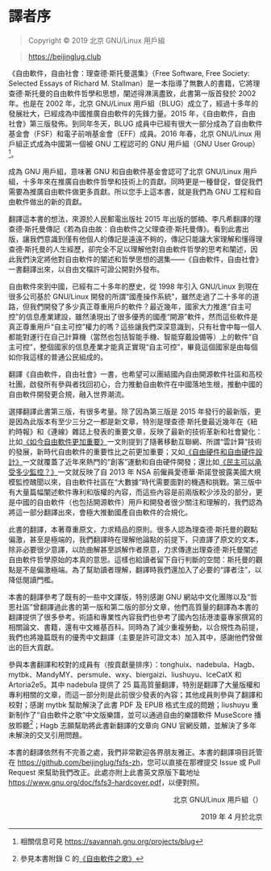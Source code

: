 # 譯者序

> Copyright © 2019 北京 GNU/Linux 用戶組 

> <https://beijinglug.club>

《自由軟件，自由社會：理查德·斯托曼選集》（Free Software, Free Society: Selected Essays of Richard M. Stallman）是一本指導了無數人的書籍，它將理查德·斯托曼的自由軟件哲學和思想，闡述得淋漓盡致，此書第一版首發於 2002 年。也是在 2002 年，北京 GNU/Linux 用戶組（BLUG）成立了，經過十多年的發展壯大，已經成為中國推廣自由軟件的先鋒力量。2015 年，《自由軟件，自由社會》第三版發佈。到同年冬天，BLUG 成員中已經有很大一部分成為了自由軟件基金會（FSF）和電子前哨基金會（EFF）成員。2016 年春，北京 GNU/Linux 用戶組正式成為中國第一個被 GNU 工程認可的 GNU 用戶組（GNU User Group）[^trans-1]。

成為 GNU 用戶組，意味著 GNU 和自由軟件基金會認可了北京 GNU/Linux 用戶組，十多年來在推廣自由軟件哲學和技術上的貢獻。同時更是一種督促，督促我們需要為推廣自由軟件做更多貢獻。所以您手上這本書，就是我們為 GNU 工程和自由軟件做出的新的貢獻。

翻譯這本書的想法，來源於人民郵電出版社 2015 年出版的鄧楠、李凡希翻譯的理查德·斯托曼傳記《若為自由故：自由軟件之父理查德·斯托曼傳》。看到此書出版，讓我們意識到僅有他個人的傳記是遠遠不夠的，傳記只能讓大家理解和懂得理查德·斯托曼的人生經歷，卻完全不足以理解他對自由軟件哲學的思考和闡述，因此我們決定將他對自由軟件的闡述和哲學思想的選集——《自由軟件，自由社會》一書翻譯出來，以自由文檔許可證公開對外發布。

自由軟件來到中國，已經有二十多年的歷史，從 1998 年引入 GNU/Linux 到現在很多公司基於 GNU/Linux 開發的所謂“國產操作系統”，雖然走過了二十多年的道路，但我們開發了多少真正尊重用戶的軟件？最近幾年，國家大力推進“自主可控”的信息產業建設，雖然湧現出了很多優秀的國產“開源”軟件，然而這些軟件是真正尊重用戶“自主可控”權力的嗎？這些讓我們深深意識到，只有社會中每一個人都能對運行在自己計算機（當然也包括智能手機、智能穿戴設備等）上的軟件“自主可控”，整個國家的信息產業才能真正實現“自主可控”，畢竟這個國家是由每個如你我這樣的普通公民組成的。

翻譯《自由軟件，自由社會》一書，也希望可以團結國內自由開源軟件社區和高校社團，啟發所有參與者找回初心，合力推動自由軟件在中國落地生根，推動中國的自由軟件開發更合規，融入世界潮流。

選擇翻譯此書第三版，有很多考量。除了因為第三版是 2015 年發行的最新版，更是因為此版本有至少三分之一都是新文章，特別是理查德·斯托曼最近幾年在《紐約時報》和《連線》雜誌上發表的重要文章，反映了最新的技術革新和社會變化：比如[《如今自由軟件更加重要》](free-software-even-more-important.md)一文則提到了隨著移動互聯網、所謂“雲計算”技術的發展，新時代自由軟件的重要性比之前更加重要；又如[《自由硬件和自由硬件設計》](free-hardware-designs.md)一文就覆蓋了近年來熱門的“創客”運動和自由硬件開發；還比如[《民主可以承受多少監控？》](surveillance-vs-democracy.md)一文就反映了自 2013 年 NSA 前僱員愛德華·斯諾登披露美國大規模監控醜聞以來，自由軟件社區在“大數據”時代需要面對的機遇和挑戰。第三版中有大量篇幅闡述軟件專利和版權的內容，而這些內容是前兩版較少涉及的部分，更是中國的自由軟件（也包括開源軟件）用戶和開發者很少關注和理解的，我們認為將這一部分翻譯出來，會極大推動國產自由軟件的合規化。

此書的翻譯，本著尊重原文，力求精品的原則。很多人認為理查德·斯托曼的觀點偏激，甚至是極端的，我們翻譯時在理解他論點的前提下，只直譯了原文的文本，除非必要很少意譯，以防曲解甚至誤解作者原意，力求傳達出理查德·斯托曼闡述自由軟件哲學原始的本真的意思。這樣也給讀者留下自行判斷的空間：斯托曼的觀點是不是偏激極端。為了幫助讀者理解，翻譯時我們還加入了必要的“譯者注”，以降低閱讀門檻。

本書的翻譯參考了既有的一些中文譯版，特別感謝 GNU 網站中文化團隊以及“哲思社區”曾翻譯過此書的第一版和第二版的部分文章，他們高質量的翻譯為本書的翻譯提供了很多參考。術語和專業性內容我們也參考了國內包括港澳臺專家撰寫的相關論文、書籍，還有中文維基百科。同時為了減少重複勞動，以合規性為前提，我們也將幾篇既有的優秀中文翻譯（主要是許可證文本）加入其中，感謝他們曾做出的巨大貢獻。

參與本書翻譯和校對的成員有（按貢獻量排序）：tonghuix、nadebula、Hagb、mytbk、MandyMY、persmule、wxy、biergaizi、liushuyu、IceCatX 和 Artoria2e5。其中 nadebula 提供了 25 篇高質量翻譯，特別是翻譯了大量版權和專利相關的文章，而這一部分則是此前很少發表的內容；其他成員則參與了翻譯和校對；感謝 mytbk 幫助解決了此書 PDF 及 EPUB 格式生成的問題；liushuyu 重新制作了“自由軟件之歌”中文版樂譜，並可以通過自由的樂譜軟件 MuseScore 播放聆聽[^trans-2]；Hagb 志願幫助將此書新翻譯的文章向 GNU 官網反饋，並解決了多年未解決的交叉引用問題。

本書的翻譯依然有不完善之處，我們非常歡迎各界朋友雅正。本書的翻譯項目託管在 <https://github.com/beijinglug/fsfs-zh>，您可以直接在那裡提交 Issue 或 Pull Request 來幫助我們改正。此處亦附上此書英文原版下載地址 <https://www.gnu.org/doc/fsfs3-hardcover.pdf>，以便對照。

<!--(pandoc)\(pandoc)-->  

<!--(pdf)\hfill\ (pdf)--> <!-- (pdf)--><p align="right"><!--(pdf) -->北京 GNU/Linux 用戶組（<https://beijinglug.club>）<!-- (pdf)--></p><!--(pdf) -->

<!--(pdf)\hfill\ (pdf)--> <!-- (pdf)--><p align="right"><!--(pdf) -->2019 年 4 月於北京<!-- (pdf)--></p><!--(pdf) -->

[^trans-1]: 相關信息可見 <https://savannah.gnu.org/projects/blug>

[^trans-2]: 參見本書附錄 C 的[《自由軟件之歌》](appendix-c.md)
